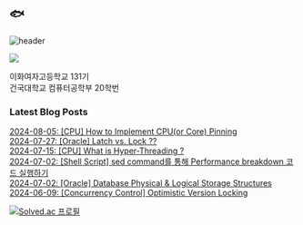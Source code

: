 ## 🐟
![header](https://capsule-render.vercel.app/api?type=waving&color=0:FFFFFF,100:674b61&height=170&section=header)

<a href="https://hits.seeyoufarm.com"><img src="https://hits.seeyoufarm.com/api/count/incr/badge.svg?url=https%3A%2F%2Fgithub.com%2FeunaJung01&count_bg=%23674B61&title_bg=%23332A2A&icon=&icon_color=%23E7E7E7&title=hello&edge_flat=false"/></a>

이화여자고등학교 131기  
건국대학교 컴퓨터공학부 20학번

### Latest Blog Posts
[2024-08-05: [CPU] How to Implement CPU(or Core) Pinning](http://eunajung01.tistory.com/165) <br/>
[2024-07-27: [Oracle] Latch vs. Lock ??](http://eunajung01.tistory.com/164) <br/>
[2024-07-15: [CPU] What is Hyper-Threading ?](http://eunajung01.tistory.com/163) <br/>
[2024-07-02: [Shell Script] sed command를 통해 Performance breakdown 코드 실행하기](http://eunajung01.tistory.com/162) <br/>
[2024-07-02: [Oracle] Database Physical &amp; Logical Storage Structures](http://eunajung01.tistory.com/161) <br/>
[2024-06-09: [Concurrency Control] Optimistic Version Locking](http://eunajung01.tistory.com/160) <br/>

[![Solved.ac 프로필](http://mazassumnida.wtf/api/v2/generate_badge?boj=christinejung10)](https://solved.ac/christinejung10)
